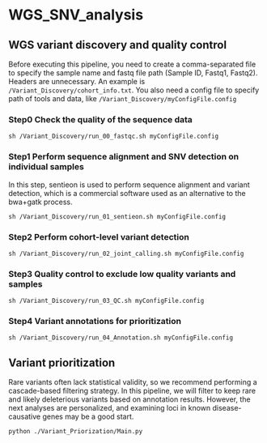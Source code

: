 # WGS_SNV_analysis
## WGS variant discovery and quality control
Before executing this pipeline, you need to create a comma-separated file to specify the sample name and fastq file path (Sample ID, Fastq1, Fastq2). Headers are unnecessary. An example is `/Variant_Discovery/cohort_info.txt`. You also need a config file to specify path of tools and data, like `/Variant_Discovery/myConfigFile.config`
### Step0 Check the quality of the sequence data
`sh /Variant_Discovery/run_00_fastqc.sh myConfigFile.config`
### Step1 Perform sequence alignment and SNV detection on individual samples
In this step, sentieon is used to perform sequence alignment and variant detection, which is a commercial software used as an alternative to the bwa+gatk process.  
  
  
`sh /Variant_Discovery/run_01_sentieon.sh myConfigFile.config`
### Step2 Perform cohort-level variant detection
`sh /Variant_Discovery/run_02_joint_calling.sh myConfigFile.config`
### Step3 Quality control to exclude low quality variants and samples
`sh /Variant_Discovery/run_03_QC.sh myConfigFile.config`
### Step4 Variant annotations for prioritization
`sh /Variant_Discovery/run_04_Annotation.sh myConfigFile.config`


## Variant prioritization
Rare variants often lack statistical validity, so we recommend performing a cascade-based filtering strategy. In this pipeline, we will filter to keep rare and likely deleterious variants based on annotation results. However, the next analyses are personalized, and examining loci in known disease-causative genes may be a good start.
  
  `python ./Variant_Priorization/Main.py`
